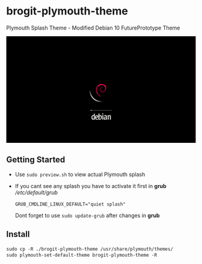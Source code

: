 # brogit-plymouth-theme
Plymouth Splash Theme - Modified Debian 10 FuturePrototype Theme

![](preview.png?raw=true)

## Getting Started

- Use `sudo preview.sh` to view actual Plymouth splash

- If you cant see any splash you have to activate it first in **grub** _/etc/default/grub_

	```
	GRUB_CMDLINE_LINUX_DEFAULT="quiet splash"
	```
	
	Dont forget to use `sudo update-grub` after changes in **grub**

## Install

```
sudo cp -R ./brogit-plymouth-theme /usr/share/plymouth/themes/
sudo plymouth-set-default-theme brogit-plymouth-theme -R
```

